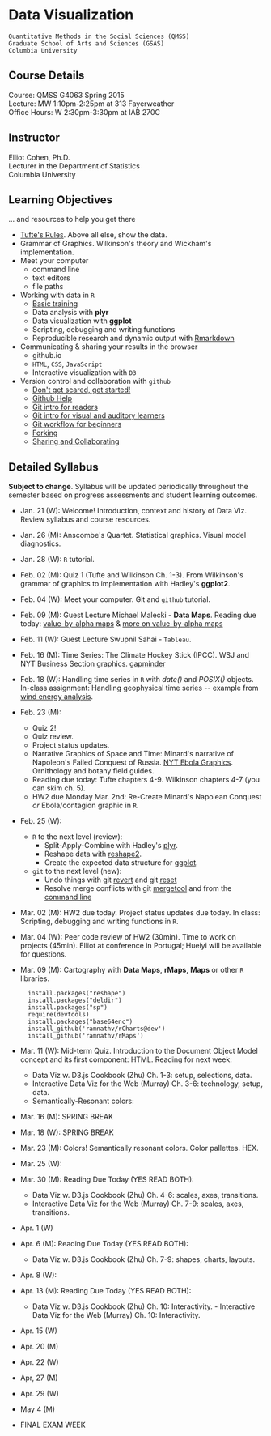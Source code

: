 # Data Visualization
	Quantitative Methods in the Social Sciences (QMSS)  
	Graduate School of Arts and Sciences (GSAS)  
	Columbia University

## Course Details
Course: QMSS G4063 Spring 2015  
Lecture: MW 1:10pm-2:25pm at 313 Fayerweather  
Office Hours: W 2:30pm-3:30pm at IAB 270C 

## Instructor
Elliot Cohen, Ph.D.  
Lecturer in the Department of Statistics  
Columbia University

## Learning Objectives
... and resources to help you get there  

* [Tufte's Rules](http://www.sealthreinhold.com/tuftes-rules/rule_four.php). Above all else, show the data.
* Grammar of Graphics. Wilkinson's theory and Wickham's implementation.
* Meet your computer
	* command line
	* text editors
	* file paths 
* Working with data in `R` 
	* [Basic training](http://ecohen4.github.io/data-viz/r/R-tutorial.html)
	* Data analysis with __plyr__
	* Data visualization with __ggplot__
	* Scripting, debugging and writing functions
	* Reproducible research and dynamic output with [Rmarkdown](http://rmarkdown.rstudio.com/RMarkdownReferenceGuide.pdf)
* Communicating & sharing your results in the browser
	* github.io
	* `HTML`, `CSS`, `JavaScript`
	* Interactive visualization with `D3` 
* Version control and collaboration with `github`
	* [Don't get scared, get started!](http://readwrite.com/2013/09/30/understanding-github-a-journey-for-beginners-part-1)
	* [Github Help](https://help.github.com/articles/set-up-git/)
	* [Git intro for readers](http://skli.se/2012/09/22/introduction-to-git/)
	- [Git intro for visual and auditory learners](https://www.youtube.com/watch?v=LXoWxrTdXkM)
	- [Git workflow for beginners](http://skli.se/2012/10/07/git-workflow-beginner/)
	- [Forking](https://help.github.com/articles/fork-a-repo)
	- [Sharing and Collaborating](https://www.youtube.com/watch?v=ifAEho6BmH0&list=PLg7s6cbtAD17uAwaZwiykDci_q3te3CTY)
	

## Detailed Syllabus 
**Subject to change**. Syllabus will be updated periodically throughout the semester based on progress assessments and student learning outcomes. 
 
- Jan. 21 (W): Welcome! Introduction, context and history of Data Viz. Review syllabus and course resources.
- Jan. 26 (M): Anscombe's Quartet. Statistical graphics. Visual model diagnostics. 
- Jan. 28 (W): `R` tutorial.
- Feb. 02 (M): Quiz 1 (Tufte and Wilkinson Ch. 1-3). From Wilkinson's grammar of graphics to implementation with Hadley's __ggplot2__.
- Feb. 04 (W): Meet your computer. Git and `github` tutorial.
- Feb. 09 (M): Guest Lecture Michael Malecki - __Data Maps__. Reading due today: [value-by-alpha maps](http://www.ncbi.nlm.nih.gov/pmc/articles/PMC3173776/pdf/nihms322499.pdf) & [more on value-by-alpha maps](http://andywoodruff.com/blog/value-by-alpha-maps/)
- Feb. 11 (W): Guest Lecture Swupnil Sahai - `Tableau`.
- Feb. 16 (M): Time Series: The Climate Hockey Stick (IPCC). WSJ and NYT Business Section graphics. [gapminder](http://www.gapminder.org/) 
- Feb. 18 (W): Handling time series in `R` with _date()_ and _POSIX()_ objects. In-class assignment: Handling geophysical time series -- example from [wind energy analysis](http://ecohen4.github.io/ECREEE/#visually-inspect-the-data-with-respect-to-time).
- Feb. 23 (M):
	- Quiz 2! 
	- Quiz review.
	- Project status updates. 
	- Narrative Graphics of Space and Time: Minard's narrative of Napoleon's Failed Conquest of Russia. [NYT Ebola Graphics](http://www.informationisbeautiful.net/visualizations/the-microbescope/). Ornithology and botany field guides. 
	- Reading due today: Tufte chapters 4-9. Wilkinson chapters 4-7 (you can skim ch. 5). 
	- HW2 due Monday Mar. 2nd: Re-Create Minard's Napolean Conquest _or_ Ebola/contagion graphic in `R`.
- Feb. 25 (W): 
	- `R` to the next level (review):
		- Split-Apply-Combine with Hadley's [plyr](http://www.jstatsoft.org/v40/i01/paperre). 
		- Reshape data with [reshape2](http://cran.r-project.org/web/packages/reshape2/index.html). 
		- Create the expected data structure for [ggplot](http://docs.ggplot2.org/current/).
	- `git` to the next level (new): 
		- Undo things with git [revert](https://www.atlassian.com/git/tutorials/undoing-changes/git-revert) and git [reset](https://www.atlassian.com/git/tutorials/undoing-changes/git-reset)
		- Resolve merge conflicts with git [mergetool](http://git-scm.com/docs/git-mergetool) and from the [command line](https://help.github.com/articles/resolving-a-merge-conflict-from-the-command-line/) 
- Mar. 02 (M): HW2 due today. Project status updates due today. In class: Scripting, debugging and writing functions in `R`.
- Mar. 04 (W): Peer code review of HW2 (30min). Time to work on projects (45min). Elliot at conference in Portugal; Hueiyi will be available for questions.
- Mar. 09 (M): Cartography with __Data Maps__, __rMaps__, __Maps__ or other `R` libraries.

		install.packages("reshape")
		install.packages("deldir")
		install.packages("sp")
		require(devtools)
		install.packages("base64enc")
		install_github('ramnathv/rCharts@dev')
		install_github('ramnathv/rMaps')

- Mar. 11 (W): Mid-term Quiz. Introduction to the Document Object Model concept and its first component: HTML. Reading for next week: 
	- Data Viz w. D3.js Cookbook (Zhu) Ch. 1-3: setup, selections, data.
	- Interactive Data Viz for the Web (Murray) Ch. 3-6: technology, setup, data.
	- Semantically-Resonant colors:
	
- Mar. 16 (M): SPRING BREAK
- Mar. 18 (W): SPRING BREAK
- Mar. 23 (M): Colors! Semantically resonant colors. Color pallettes. HEX.
- Mar. 25 (W): 
- Mar. 30 (M): Reading Due Today (YES READ BOTH): 
	- Data Viz w. D3.js Cookbook (Zhu) Ch. 4-6: scales, axes, transitions.
	- Interactive Data Viz for the Web (Murray) Ch. 7-9: scales, axes, transitions.
- Apr. 1 (W)
- Apr. 6 (M): Reading Due Today (YES READ BOTH): 
	- Data Viz w. D3.js Cookbook (Zhu) Ch. 7-9: shapes, charts, layouts.
- Apr. 8 (W): 
- Apr. 13 (M): Reading Due Today (YES READ BOTH): 
	- Data Viz w. D3.js Cookbook (Zhu) Ch. 10: Interactivity.	- Interactive Data Viz for the Web (Murray) Ch. 10: Interactivity.
- Apr. 15 (W)
- Apr. 20 (M)
- Apr. 22 (W)
- Apr, 27 (M)
- Apr. 29 (W)
- May 4 (M)
- FINAL EXAM WEEK
